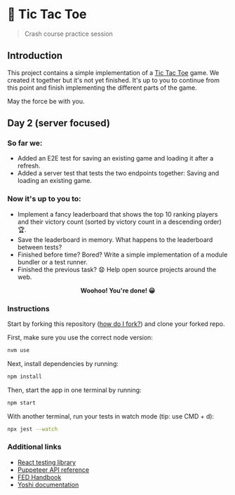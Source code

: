 # 🎲 Tic Tac Toe

> Crash course practice session

## Introduction

This project contains a simple implementation of a [Tic Tac Toe](https://en.wikipedia.org/wiki/Tic-tac-toe) game. We created it together but it's not yet finished. It's up to you to continue from this point and finish implementing the different parts of the game.

May the force be with you.

## Day 2 (server focused)

### So far we:

- Added an E2E test for saving an existing game and loading it after a refresh.
- Added a server test that tests the two endpoints together: Saving and loading an existing game.

### Now it's up to you to:

- Implement a fancy leaderboard that shows the top 10 ranking players and their victory count (sorted by victory count in a descending order) 🏆.
- Save the leaderboard in memory. What happens to the leaderboard between tests?
- Finished before time? Bored? Write a simple implementation of a module bundler or a test runner.
- Finished the previous task? 😧 Help open source projects around the web.

<p align="center"><strong>Woohoo! You're done! 😀</strong></p>

### Instructions

Start by forking this repository ([how do I fork?](https://help.github.com/articles/fork-a-repo/)) and clone your forked repo.

First, make sure you use the correct node version:

```sh
nvm use
```

Next, install dependencies by running:

```sh
npm install
```

Then, start the app in one terminal by running:

```sh
npm start
```

With another terminal, run your tests in watch mode (tip: use CMD + d):

```sh
npx jest --watch
```

### Additional links

- [React testing library](https://testing-library.com/docs/intro)
- [Puppeteer API reference](https://github.com/GoogleChrome/puppeteer/blob/v1.12.2/docs/api.md)
- [FED Handbook](https://github.com/wix-private/fed-handbook)
- [Yoshi documentation](https://wix.github.io/yoshi)
